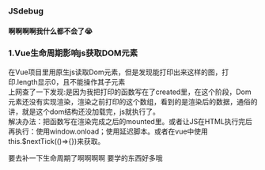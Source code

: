 ### JSdebug
#### 啊啊啊啊我什么都不会了😭

### 1.Vue生命周期影响js获取DOM元素  
在Vue项目里用原生js读取Dom元素，但是发现能打印出来这样的图，打印.length显示0，且不能操作其子元素   
上网查了一下发现:是因为我把打印的函数写在了created里，在这个阶段，Dom元素还没有实现渲染，渲染之前打印的这个数组，看到的是渲染后的数据，通俗的讲，就是这个dom结构还没加载完，js就执行了。  
解决办法：把函数写在渲染完成之后的mounted里。或者让JS在HTML执行完后再执行：使用window.onload；使用延迟脚本。或者在vue中使用this.$nextTick(()=>{})来获取。  

要去补一下生命周期了啊啊啊啊 要学的东西好多哦